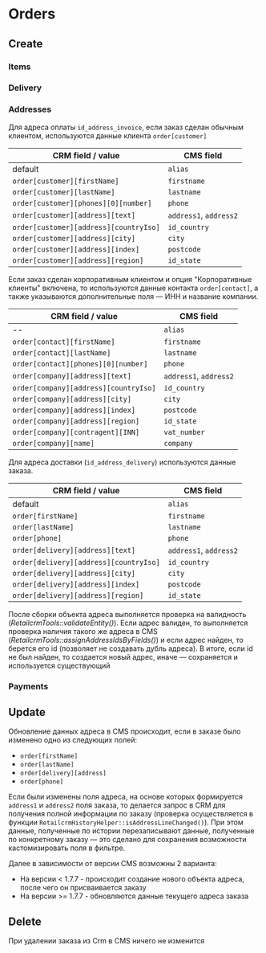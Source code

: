 # Orders

## Create

### Items

### Delivery

### Addresses

Для адреса оплаты `id_address_invoice`, если заказ сделан обычным клиентом, используются данные
клиента `order[customer]`

|  CRM field / value                        | CMS field                 |
|-------------------------------------------|---------------------------|
|  default                                  |  `alias`                  |
|  `order[customer][firstName]`             |  `firstname`              |
|  `order[customer][lastName]`              |  `lastname`               |
|  `order[customer][phones][0][number]`     |  `phone`                  |
|  `order[customer][address][text]`         |  `address1`, `address2`   |
|  `order[customer][address][countryIso]`   |  `id_country`             |
|  `order[customer][address][city]`         |  `city`                   |
|  `order[customer][address][index]`        |  `postcode`               |
|  `order[customer][address][region]`       |  `id_state`               |

Если заказ сделан корпоративным клиентом и опция "Корпоративные клиенты" включена, то используются данные
контакта `order[contact]`, а также указываются дополнительные поля — ИНН и название компании.

|  CRM field / value                        | CMS field                 |
|-------------------------------------------|---------------------------|
|   --                                      |  `alias`                  |
|  `order[contact][firstName]`              |  `firstname`              |
|  `order[contact][lastName]`               |  `lastname`               |
|  `order[contact][phones][0][number]`      |  `phone`                  |
|  `order[company][address][text]`          |  `address1`, `address2`   |
|  `order[company][address][countryIso]`    |  `id_country`             |
|  `order[company][address][city]`          |  `city`                   |
|  `order[company][address][index]`         |  `postcode`               |
|  `order[company][address][region]`        |  `id_state`               |
|  `order[company][contragent][INN]`        |  `vat_number`             |
|  `order[company][name]`                   |  `company`                |

Для адреса доставки (`id_address_delivery`) используются данные заказа.

|  CRM field / value                        | CMS field                 |
|-------------------------------------------|---------------------------|
|  default                                  |  `alias`                  |
|  `order[firstName]`                       |  `firstname`              |
|  `order[lastName]`                        |  `lastname`               |
|  `order[phone]`                           |  `phone`                  |
|  `order[delivery][address][text]`         |  `address1`, `address2`   |
|  `order[delivery][address][countryIso]`   |  `id_country`             |
|  `order[delivery][address][city]`         |  `city`                   |
|  `order[delivery][address][index]`        |  `postcode`               |
|  `order[delivery][address][region]`       |  `id_state`               |

После сборки объекта адреса выполняется проверка на валидность (_RetailcrmTools::validateEntity()_). Если адрес валиден,
то выполняется проверка наличия такого же адреса в CMS (_RetailcrmTools::assignAddressIdsByFields()_) и если адрес
найден, то берется его id (позволяет не создавать дубль адреса). В итоге, если id не был найден, то создается новый
адрес, иначе — сохраняется и используется существующий

### Payments

## Update

Обновление данных адреса в CMS происходит, если в заказе было изменено одно из следующих полей:

* `order[firstName]`
* `order[lastName]`
* `order[delivery][address]`
* `order[phone]`

Если были изменены поля адреса, на основе которых формируется `address1` и `address2` поля заказа, то делается запрос в
CRM для получения полной информации по заказу (проверка осуществляется в
функции `RetailcrmHistoryHelper::isAddressLineChanged()`). При этом данные, полученные по истории перезаписывают данные,
полученные по конкретному заказу — это сделано для сохранения возможности кастомизировать поля в фильтре.

Далее в зависимости от версии CMS возможны 2 варианта:

* На версии < 1.7.7 - происходит создание нового объекта адреса, после чего он присваивается заказу
* На версии \>= 1.7.7 - обновляются данные текущего адреса заказа

## Delete

При удалении заказа из Crm в CMS ничего не изменится

